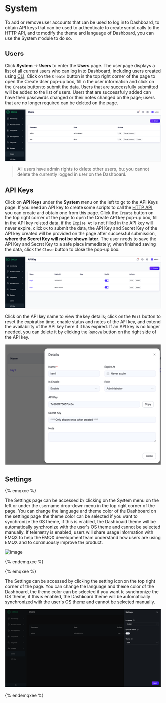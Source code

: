 # System

To add or remove user accounts that can be used to log in to Dashboard, to obtain API keys that can be used to authenticate to create script calls to the HTTP API, and to modify the theme and language of Dashboard, you can use the System module to do so.

## Users

Click **System** -> **Users** to enter the **Users** page. The user page displays a list of all current users who can log in to Dashboard, including users created using [CLI](../admin/cli.md). Click on the `Create` button in the top right corner of the page to open the Create User pop-up box, fill in the user information and click on the `Create` button to submit the data. Users that are successfully submitted will be added to the list of users. Users that are successfully added can have their passwords changed or their notes changed on the page; users that are no longer required can be deleted on the page.

![image](./assets/users.png)

> All users have admin rights to delete other users, but you cannot delete the currently logged in user on the Dashboard.

## API Keys

Click on **API Keys** under the **System** menu on the left to go to the API Keys page. If you need an API key to create some scripts to call the [HTTP API](../admin/api.md), you can create and obtain one from this page. Click the `Create` button on the top right corner of the page to open the Create API key pop-up box, fill in the API key related data, if the `Expire At` is not filled in the API key will never expire, click `OK` to submit the data, the API Key and Secret Key of the API key created will be provided on the page after successful submission, **where the Secret Key will not be shown later**. The user needs to save the API Key and Secret Key to a safe place immediately; when finished saving the data, click the `Close` button to close the pop-up box.

![image](./assets/api-key.png)

Click on the API key name to view the key details; click on the `Edit` button to reset the expiration time, enable status and notes of the API key, and extend the availability of the API key here if it has expired. If an API key is no longer needed, you can delete it by clicking the `Remove` button on the right side of the API key.

![image](./assets/api-key-detail.png)

## Settings

{% emqxce %}

The Settings page can be accessed by clicking on the System menu on the left or under the username drop-down menu in the top right corner of the page. You can change the language and theme color of the Dashboard on the settings page, the theme color can be selected if you want to synchronize the OS theme, if this is enabled, the Dashboard theme will be automatically synchronize with the user's OS theme and cannot be selected manually. If telemetry is enabled, users will share usage information with EMQX to help the EMQX development team understand how users are using EMQX and to continuously improve the product.

![image](./assets/settings.png)

{% endemqxce %}

{% emqxee %}

The Settings can be accessed by clicking the setting icon on the top right corner of the page. You can change the language and theme color of the Dashboard, the theme color can be selected if you want to synchronize the OS theme, if this is enabled, the Dashboard theme will be automatically synchronized with the user's OS theme and cannot be selected manually. 

![settings_ee](./assets/settings_ee.png)

{% endemqxee %}

